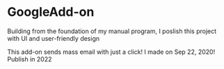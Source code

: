 # GoogleAdd-on

Building from the foundation of my manual program, I poslish this project with UI and user-friendly design 

This add-on sends mass email with just a click! I made on Sep 22, 2020! Publish in 2022
